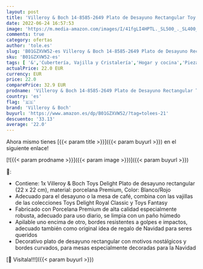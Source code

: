 ```yaml
---
layout: post
title: 'Villeroy & Boch 14-8585-2649 Plato de Desayuno Rectangular Toy s Delight  para Navidad  22 x 22 cm  Porcelana  Blanco/Rojo'
date: 2022-06-24 16:57:53
image: 'https://m.media-amazon.com/images/I/41fgLI4HPTL._SL500_._SL400_.jpg'
comments: true
category: ofertas
author: 'tole.es'
slug: 'B01GZXVW52-es Villeroy & Boch 14-8585-2649 Plato de Desayuno Rectangular...'
sku: 'B01GZXVW52-es'
tags: [ '&','Cubertería, Vajilla y Cristalería','Hogar y cocina','Piezas de vajilla','Placas de cargador','Platos','Vajilla','boch','navidad','villeroy','villeroy & boch','🇪🇸', ]
actualPrice: 22.0 EUR
currency: EUR
price: 22.0
comparePrice: 32.9 EUR
prodname: 'Villeroy & Boch 14-8585-2649 Plato de Desayuno Rectangular Toy s Delight  para Navidad  22 x 22 cm  Porcelana  Blanco/Rojo'
country: 'es'
flag: '🇪🇸'
brand: 'Villeroy & Boch'
buyurl: 'https://www.amazon.es/dp/B01GZXVW52/?tag=tolees-21'
descuento: '33.13'
average: '22.0'
---
```


Ahora mismo tienes [{{< param title >}}]({{< param buyurl >}}) en el siguiente enlace!

[![{{< param prodname >}}]({{< param image >}})]({{< param buyurl >}})

🔎:

- Contiene: 1x Villeroy & Boch Toys Delight Plato de desayuno rectangular (22 x 22 cm), material: porcelana Premium, Color: Blanco/Rojo
- Adecuado para el desayuno o la mesa de café, combina con las vajillas de las colecciones Toys Delight Royal Classic y Toys Fantasy
- Fabricado con Porcelana Premium de alta calidad especialmente robusta, adecuado para uso diario, se limpia con un paño húmedo
- Apilable uno encima de otro, bordes resistentes a golpes e impactos, adecuado también como original idea de regalo de Navidad para seres queridos
- Decorativo plato de desayuno rectangular con motivos nostálgicos y bordes curvados, para mesas especialmente decoradas para la Navidad

[🛒 Visítala!!!]({{< param buyurl >}})
